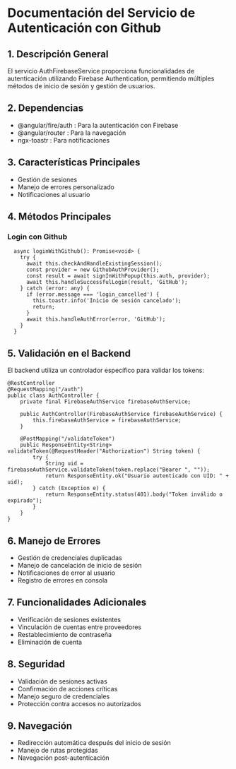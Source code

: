 # Documentación del Servicio de Autenticación con Github
## 1. Descripción General
El servicio AuthFirebaseService proporciona funcionalidades de autenticación utilizando Firebase Authentication, permitiendo múltiples métodos de inicio de sesión y gestión de usuarios.

## 2. Dependencias
- @angular/fire/auth : Para la autenticación con Firebase
- @angular/router : Para la navegación
- ngx-toastr : Para notificaciones

## 3. Características Principales
- Gestión de sesiones
- Manejo de errores personalizado
- Notificaciones al usuario

## 4. Métodos Principales
### Login con Github
```
  async loginWithGithub(): Promise<void> {
    try {
      await this.checkAndHandleExistingSession();
      const provider = new GithubAuthProvider();
      const result = await signInWithPopup(this.auth, provider);
      await this.handleSuccessfulLogin(result, 'GitHub');
    } catch (error: any) {
      if (error.message === 'login_cancelled') {
        this.toastr.info('Inicio de sesión cancelado');
        return;
      }
      await this.handleAuthError(error, 'GitHub');
    }
  }
```

## 5. Validación en el Backend
El backend utiliza un controlador específico para validar los tokens:
```
@RestController
@RequestMapping("/auth")
public class AuthController {
    private final FirebaseAuthService firebaseAuthService;

    public AuthController(FirebaseAuthService firebaseAuthService) {
        this.firebaseAuthService = firebaseAuthService;
    }

    @PostMapping("/validateToken")
    public ResponseEntity<String> validateToken(@RequestHeader("Authorization") String token) {
        try {
            String uid = firebaseAuthService.validateToken(token.replace("Bearer ", ""));
            return ResponseEntity.ok("Usuario autenticado con UID: " + uid);
        } catch (Exception e) {
            return ResponseEntity.status(401).body("Token inválido o expirado");
        }
    }
}
```

## 6. Manejo de Errores
- Gestión de credenciales duplicadas
- Manejo de cancelación de inicio de sesión
- Notificaciones de error al usuario
- Registro de errores en consola

## 7. Funcionalidades Adicionales
- Verificación de sesiones existentes
- Vinculación de cuentas entre proveedores
- Restablecimiento de contraseña
- Eliminación de cuenta

## 8. Seguridad
- Validación de sesiones activas
- Confirmación de acciones críticas
- Manejo seguro de credenciales
- Protección contra accesos no autorizados

## 9. Navegación
- Redirección automática después del inicio de sesión
- Manejo de rutas protegidas
- Navegación post-autenticación